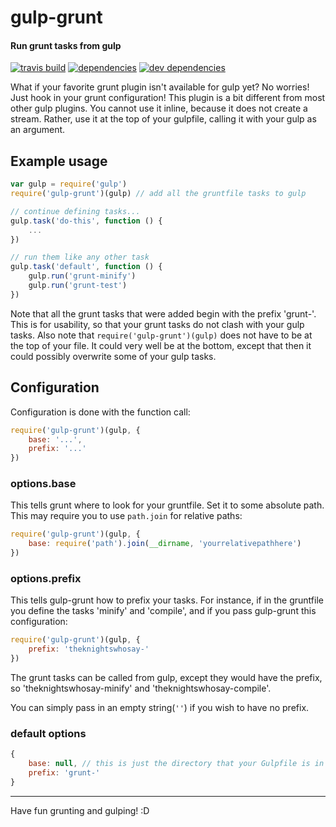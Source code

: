 # gulp-grunt
#### Run grunt tasks from gulp
[![travis build](https://api.travis-ci.org/gratimax/gulp-grunt.png)](https://travis-ci.org/gratimax/gulp-grunt)
[![dependencies](https://david-dm.org/gratimax/gulp-grunt.png)](https://david-dm.org/gratimax/gulp-grunt)
[![dev dependencies](https://david-dm.org/gratimax/gulp-grunt/dev-status.png)](https://david-dm.org/gratimax/gulp-grunt#badge-embed=&info=devDependencies&view=table)

What if your favorite grunt plugin isn't available for gulp yet? No worries! Just hook in your
grunt configuration!
This plugin is a bit different from most other gulp plugins.
You cannot use it inline, because it does not create a stream.
Rather, use it at the top of your gulpfile, calling it with your gulp as an argument.

## Example usage
```js
var gulp = require('gulp')
require('gulp-grunt')(gulp) // add all the gruntfile tasks to gulp

// continue defining tasks...
gulp.task('do-this', function () {
    ...
})

// run them like any other task
gulp.task('default', function () {
    gulp.run('grunt-minify')
    gulp.run('grunt-test')
})
```
Note that all the grunt tasks that were added begin with the prefix 'grunt-'.
This is for usability, so that your grunt tasks do not clash with your gulp tasks.
Also note that `require('gulp-grunt')(gulp)` does not have to be at the top of your file.
It could very well be at the bottom, except that then it could possibly overwrite some of your
gulp tasks.

## Configuration
Configuration is done with the function call:
```js
require('gulp-grunt')(gulp, {
    base: '...',
    prefix: '...'
})
```

### options.base
This tells grunt where to look for your gruntfile.
Set it to some absolute path.
This may require you to use `path.join` for relative paths:
```js
require('gulp-grunt')(gulp, {
    base: require('path').join(__dirname, 'yourrelativepathhere')
})
```

### options.prefix
This tells gulp-grunt how to prefix your tasks.
For instance, if in the gruntfile you define the tasks 'minify' and 'compile',
and if you pass gulp-grunt this configuration:
```js
require('gulp-grunt')(gulp, {
    prefix: 'theknightswhosay-'
})
```
The grunt tasks can be called from gulp, except they would have the prefix, so
'theknightswhosay-minify' and 'theknightswhosay-compile'.

You can simply pass in an empty string(`''`) if you wish to have no prefix.

### default options

```js
{
    base: null, // this is just the directory that your Gulpfile is in
    prefix: 'grunt-'
}
```

***

Have fun grunting and gulping! :D